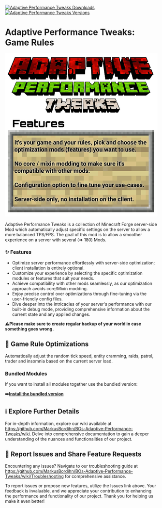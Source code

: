 [![Adaptive Performance Tweaks Downloads](http://cf.way2muchnoise.eu/full_561137_downloads.svg)](https://www.curseforge.com/minecraft/mc-mods/adaptive-performance-tweaks-gamerules)
[![Adaptive Performance Tweaks Versions](http://cf.way2muchnoise.eu/versions/Minecraft_561137_all.svg)](https://www.curseforge.com/minecraft/mc-mods/adaptive-performance-tweaks-gamerules)

# Adaptive Performance Tweaks: Game Rules

![Adaptive Performance Tweaks: Game Rules][header]

Adaptive Performance Tweaks is a collection of Minecraft Forge server-side Mod which automatically
adjust specific settings on the server to allow a more balanced TPS/FPS.
The goal of this mod is to allow a smoother experience on a server with several (=> 180) Mods.

### ✨ Features

- Optimize server performance effortlessly with server-side optimization; client installation is
  entirely optional.
- Customize your experience by selecting the specific optimization modules or features that suit
  your needs.
- Achieve compatibility with other mods seamlessly, as our optimization approach avoids core/Mixin
  modding.
- Enjoy precise control over optimizations through fine-tuning via the user-friendly config files.
- Dive deeper into the intricacies of your server's performance with our built-in debug mode,
  providing comprehensive information about the current state and any applied changes.

**⚠️Please make sure to create regular backup of your world in case something goes wrong.**

## 🔀 Game Rule Optimizations

Automatically adjust the random tick speed, entity cramming, raids, patrol, trader and insomnia
based on the current server load.

### Bundled Modules

If you want to install all modules together use the bundled version:

**➡️[Install the bundled version][bundled]**

## ℹ️ Explore Further Details

For in-depth information, explore our wiki available
at https://github.com/MarkusBordihn/BOs-Adaptive-Performance-Tweaks/wiki.
Delve into comprehensive documentation to gain a deeper understanding of the nuances and
functionalities of our project.

## 🚩 Report Issues and Share Feature Requests

Encountering any issues? Navigate to our troubleshooting guide
at https://github.com/MarkusBordihn/BOs-Adaptive-Performance-Tweaks/wiki/Troubleshooting for
comprehensive assistance.

To report issues or propose new features, utilize the Issues link above.
Your feedback is invaluable, and we appreciate your contribution to enhancing the performance and
functionality of
our project.
Thank you for helping us make it even better!

[header]: ../assets/aptweaks-header.png

[bundled]: https://www.curseforge.com/minecraft/mc-mods/adaptive-performance-tweaks
